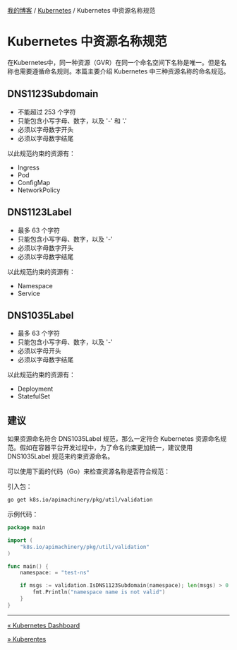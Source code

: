 [我的博客](../_index.md) / [Kubernetes](_index.md) / Kubernetes 中资源名称规范

# Kubernetes 中资源名称规范

在Kubernetes中，同一种资源（GVR）在同一个命名空间下名称是唯一。但是名称也需要遵循命名规则。本篇主要介绍 Kubernetes 中三种资源名称的命名规范。

## DNS1123Subdomain

- 不能超过 253 个字符
- 只能包含小写字母、数字，以及 '-' 和 '.'
- 必须以字母数字开头
- 必须以字母数字结尾

以此规范约束的资源有：

- Ingress
- Pod
- ConfigMap
- NetworkPolicy

## DNS1123Label

- 最多 63 个字符
- 只能包含小写字母、数字，以及 '-'
- 必须以字母数字开头
- 必须以字母数字结尾

以此规范约束的资源有：

- Namespace
- Service

## DNS1035Label

- 最多 63 个字符
- 只能包含小写字母、数字，以及 '-'
- 必须以字母开头
- 必须以字母数字结尾

以此规范约束的资源有：

- Deployment
- StatefulSet

## 建议

如果资源命名符合 DNS1035Label 规范，那么一定符合 Kubernetes 资源命名规范。假如在容器平台开发过程中，为了命名约束更加统一，建议使用 DNS1035Label 规范来约束资源命名。

可以使用下面的代码（Go）来检查资源名称是否符合规范：

引入包：

```bash
go get k8s.io/apimachinery/pkg/util/validation
```

示例代码：

```go
package main

import (
    "k8s.io/apimachinery/pkg/util/validation"
)

func main() {
    namespace: = "test-ns"

    if msgs := validation.IsDNS1123Subdomain(namespace); len(msgs) > 0 {
        fmt.Println("namespace name is not valid")
    }
}
```

---
[« Kubernetes Dashboard](kubernetes-dashboard.md)

[» Kuberentes](kubernetes.md)
